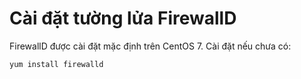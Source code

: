 # Cài đặt tường lửa FirewallD

FirewallD được cài đặt mặc định trên CentOS 7. Cài đặt nếu chưa có:

` yum install firewalld `
